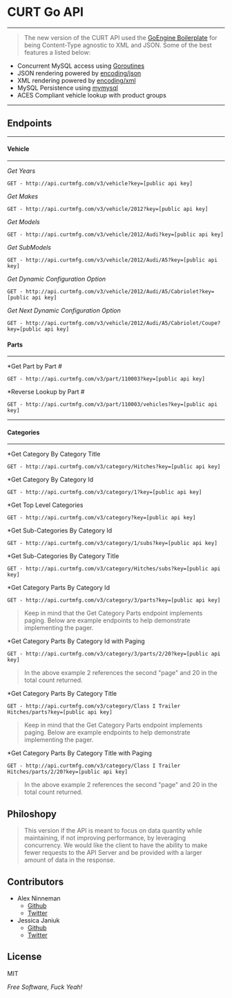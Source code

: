 
CURT Go API
=========
---------

> The new version of the CURT API used the [GoEngine Boilerplate](http://github.com/ninnemana/goengine-boilerplate)
for being Content-Type agnostic to XML and JSON. Some of the best features a listed below:

  - Concurrent MySQL access using [Goroutines](http://golang.org/doc/effective_go.html#concurrency)
  - JSON rendering powered by [encoding/json](http://golang.org/pkg/encoding/json/)
  - XML rendering powered by [encoding/xml](http://golang.org/pkg/encoding/xml/)
  - MySQL Persistence using [mymysql](https://github.com/ziutek/mymysql)
  - ACES Compliant vehicle lookup with product groups
 

--------
Endpoints
---------
---------

#### Vehicle

---

*Get Years*

    GET - http://api.curtmfg.com/v3/vehicle?key=[public api key]

*Get Makes*

    GET - http://api.curtmfg.com/v3/vehicle/2012?key=[public api key]

*Get Models*

    GET - http://api.curtmfg.com/v3/vehicle/2012/Audi?key=[public api key]

*Get SubModels*

    GET - http://api.curtmfg.com/v3/vehicle/2012/Audi/A5?key=[public api key]

*Get Dynamic Configuration Option*

    GET - http://api.curtmfg.com/v3/vehicle/2012/Audi/A5/Cabriolet?key=[public api key]

*Get Next Dynamic Configuration Option*

    GET - http://api.curtmfg.com/v3/vehicle/2012/Audi/A5/Cabriolet/Coupe?key=[public api key]

#### Parts

---

*Get Part by Part #

    GET - http://api.curtmfg.com/v3/part/110003?key=[public api key]

*Reverse Lookup by Part #

    GET - http://api.curtmfg.com/v3/part/110003/vehicles?key=[public api key]

----

#### Categories

---

*Get Category By Category Title

    GET - http://api.curtmfg.com/v3/category/Hitches?key=[public api key]

*Get Category By Category Id

    GET - http://api.curtmfg.com/v3/category/1?key=[public api key]

*Get Top Level Categories

    GET - http://api.curtmfg.com/v3/category?key=[public api key]

*Get Sub-Categories By Category Id

    GET - http://api.curtmfg.com/v3/category/1/subs?key=[public api key]

*Get Sub-Categories By Category Title

    GET - http://api.curtmfg.com/v3/category/Hitches/subs?key=[public api key]

*Get Category Parts By Category Id

    GET - http://api.curtmfg.com/v3/category/3/parts?key=[public api key]
> Keep in mind that the Get Category Parts endpoint implements paging. Below are example endpoints to help demonstrate implementing the pager.

*Get Category Parts By Category Id with Paging

    GET - http://api.curtmfg.com/v3/category/3/parts/2/20?key=[public api key]
> In the above example 2 references the second "page" and 20 in the total count returned.

*Get Category Parts By Category Title

    GET - http://api.curtmfg.com/v3/category/Class I Trailer Hitches/parts?key=[public api key]
> Keep in mind that the Get Category Parts endpoint implements paging. Below are example endpoints to help demonstrate implementing the pager.

*Get Category Parts By Category Title with Paging

    GET - http://api.curtmfg.com/v3/category/Class I Trailer Hitches/parts/2/20?key=[public api key]
> In the above example 2 references the second "page" and 20 in the total count returned.

Philoshopy
-

> This version if the API is meant to focus on data quantity while maintaining, if not improving performance, by leveraging concurrency. We would like the client to have the ability to make fewer requests to the API Server and be provided with a larger amount of data in the response.

Contributors
-
* Alex Ninneman
    * [Github](http://github.com/ninnemana)
    * [Twitter](https://twitter.com/ninnemana)
* Jessica Janiuk
    * [Github](http://github.com/janiukjf)
    * [Twitter](http://twitter.com/janiukjf)



License
-

MIT

*Free Software, Fuck Yeah!*
  
    